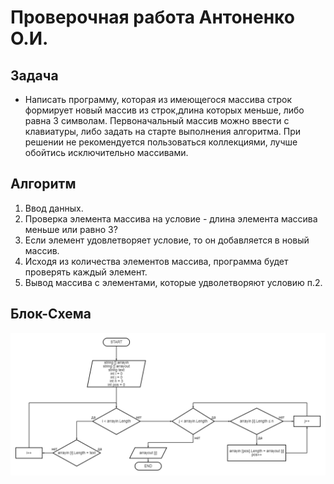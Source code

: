 # Проверочная работа Антоненко О.И.

## Задача

* Написать программу, которая из имеющегося массива строк формирует новый массив из строк,длина которых меньше, либо равна 3 символам. Первоначальный массив можно ввести с клавиатуры, либо задать на старте выполнения алгоритма.  При решении не рекомендуется пользоваться коллекциями, лучше обойтись исключительно массивами.

## Алгоритм

1. Ввод данных.
2. Проверка элемента массива на условие - длина элемента массива меньше или равно 3?
3. Если элемент удовлетворяет условие, то он добавляется в новый массив.
4. Исходя из количества элементов массива, программа будет проверять каждый элемент.
5. Вывод массива с элементами, которые удволетворяют условию п.2.

## Блок-Схема

![Блок-Схема](diagram.png)
